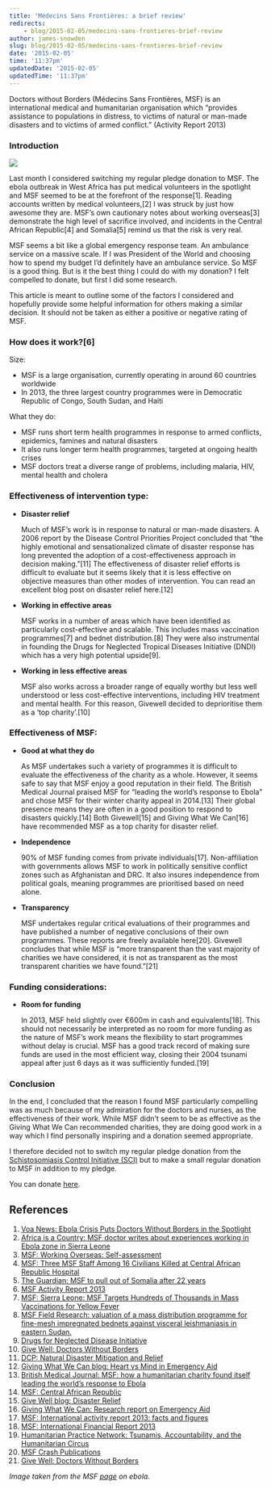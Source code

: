 ```yaml
---
title: 'Médecins Sans Frontières: a brief review'
redirects:
    - blog/2015-02-05/medecins-sans-frontieres-brief-review
author: james-snowden
slug: blog/2015-02-05/medecins-sans-frontieres-brief-review
date: '2015-02-05'
time: '11:37pm'
updatedDate: '2015-02-05'
updatedTime: '11:37pm'
---
```

Doctors without Borders (Médecins Sans Frontières, MSF) is an international medical and humanitarian organisation which “provides assistance to populations in distress, to victims of natural or man-made disasters and to victims of armed conflict.” (Activity Report 2013)

### Introduction

![](/images/uploads/msb12022.jpg)

Last month I considered switching my regular pledge donation to MSF. The ebola outbreak in West Africa has put medical volunteers in the spotlight and MSF seemed to be at the forefront of the response[1]. Reading accounts written by medical volunteers,[2] I was struck by just how awesome they are. MSF’s own cautionary notes about working overseas[3] demonstrate the high level of sacrifice involved, and incidents in the Central African Republic[4] and Somalia[5] remind us that the risk is very real.

MSF seems a bit like a global emergency response team. An ambulance service on a massive scale. If I was President of the World and choosing how to spend my budget I’d definitely have an ambulance service. So MSF is a good thing. But is it the best thing I could do with my donation? I felt compelled to donate, but first I did some research.

This article is meant to outline some of the factors I considered and hopefully provide some helpful information for others making a similar decision. It should not be taken as either a positive or negative rating of MSF.

### How does it work?[6]

Size:

*   MSF is a large organisation, currently operating in around 60 countries worldwide
*   In 2013, the three largest country programmes were in Democratic Republic of Congo, South Sudan, and Haiti

What they do:

*   MSF runs short term health programmes in response to armed conflicts, epidemics, famines and natural disasters
*   It also runs longer term health programmes, targeted at ongoing health crises
*   MSF doctors treat a diverse range of problems, including malaria, HIV, mental health and cholera

### Effectiveness of intervention type:

*   **Disaster relief**

    Much of MSF’s work is in response to natural or man-made disasters. A 2006 report by the Disease Control Priorities Project concluded that “the highly emotional and sensationalized climate of disaster response has long prevented the adoption of a cost-effectiveness approach in decision making.”[11] The effectiveness of disaster relief efforts is difficult to evaluate but it seems likely that it is less effective on objective measures than other modes of intervention. You can read an excellent blog post on disaster relief here.[12]

*   **Working in effective areas**

    MSF works in a number of areas which have been identified as particularly cost-effective and scalable. This includes mass vaccination programmes[7] and bednet distribution.[8] They were also instrumental in founding the Drugs for Neglected Tropical Diseases Initiative (DNDI) which has a very high potential upside[9].

*   **Working in less effective areas**

    MSF also works across a broader range of equally worthy but less well understood or less cost-effective interventions, including HIV treatment and mental health. For this reason, Givewell decided to deprioritise them as a ‘top charity’.[10]

### Effectiveness of MSF:

*   **Good at what they do**

    As MSF undertakes such a variety of programmes it is difficult to evaluate the effectiveness of the charity as a whole. However, it seems safe to say that MSF enjoy a good reputation in their field. The British Medical Journal praised MSF for “leading the world’s response to Ebola” and chose MSF for their winter charity appeal in 2014.[13] Their global presence means they are often in a good position to respond to disasters quickly.[14] Both Givewell[15] and Giving What We Can[16] have recommended MSF as a top charity for disaster relief.

*   **Independence**

    90% of MSF funding comes from private individuals[17]. Non-affiliation with governments allows MSF to work in politically sensitive conflict zones such as Afghanistan and DRC. It also insures independence from political goals, meaning programmes are prioritised based on need alone.

*   **Transparency**

    MSF undertakes regular critical evaluations of their programmes and have published a number of negative conclusions of their own programmes. These reports are freely available here[20]. Givewell concludes that while MSF is “more transparent than the vast majority of charities we have considered, it is not as transparent as the most transparent charities we have found.”[21]

### Funding considerations:

*   **Room for funding**

    In 2013, MSF held slightly over €600m in cash and equivalents[18]. This should not necessarily be interpreted as no room for more funding as the nature of MSF’s work means the flexibility to start programmes without delay is crucial. MSF has a good track record of making sure funds are used in the most efficient way, closing their 2004 tsunami appeal after just 6 days as it was sufficiently funded.[19]

### Conclusion

In the end, I concluded that the reason I found MSF particularly compelling was as much because of my admiration for the doctors and nurses, as the effectiveness of their work. While MSF didn’t seem to be as effective as the Giving What We Can recommended charities, they are doing good work in a way which I find personally inspiring and a donation seemed appropriate.

I therefore decided not to switch my regular pledge donation from the [Schistosomiasis Control Initiative (SCI)](https://www.givingwhatwecan.org/top-charities/schistosomiasis-control-initiative) but to make a small regular donation to MSF in addition to my pledge.

You can donate [here](http://www.msf.org.uk/make-a-donation).

## References

1.  [Voa News: Ebola Crisis Puts Doctors Without Borders in the Spotlight](http://www.voanews.com/content/ebola-crisis-puts-doctors-without-borders-in-spotlight/2519280.html)
2.  [Africa is a Country: MSF doctor writes about experiences working in Ebola zone in Sierra Leone](http://africasacountry.com/msf-doctor-writes-about-experiences-working-in-ebola-zone-in-sierra-leone/)
3.  [MSF: Working Overseas: Self-assessment](http://www.msf.org.uk/working-overseas-self-assessment)
4.  [MSF: Three MSF Staff Among 16 Civilians Killed at Central African Republic Hospital](http://www.doctorswithoutborders.org/news-stories/press-release/three-msf-staff-among-16-civilians-killed-central-african-republic)
5.  [The Guardian: MSF to pull out of Somalia after 22 years](http://www.theguardian.com/world/2013/aug/14/medecins-sans-frontieres-pull-out-somalia)
6.  [MSF Activity Report 2013](http://www.msf.org/sites/msf.org/files/msf_activity_report_2013.pdf)
7.  [MSF: Sierra Leone: MSF Targets Hundreds of Thousands in Mass Vaccinations for Yellow Fever](http://www.doctorswithoutborders.org/news-stories/field-news/sierra-leone-msf-targets-hundreds-thousands-mass-vaccinations-yellow-fever)
8.  [MSF Field Research: valuation of a mass distribution programme for fine-mesh impregnated bednets against visceral leishmaniasis in eastern Sudan.](http://fieldresearch.msf.org/msf/handle/10144/17288)
9.  [Drugs for Neglected Disease Initiative](http://www.dndi.org/)
10.  [Give Well: Doctors Without Borders](http://www.givewell.org/international/charities/doctors-without-borders)
11.  [DCP: Natural Disaster Mitigation and Relief](http://www.dcp-3.org/sites/default/files/dcp2/DCP61.pdf)
12.  [Giving What We Can blog: Heart vs Mind in Emergency Aid](https://www.givingwhatwecan.org/blog/2014-08-01/heart-vs-mind-review-emergency-aid)
13.  [British Medical Journal: MSF: how a humanitarian charity found itself leading the world’s response to Ebola](http://www.bmj.com/content/349/bmj.g7737)
14.  [MSF: Central African Republic](http://www.msf.org.uk/country-region/central-african-republic)
15.  [Give Well blog: Disaster Relief](http://blog.givewell.org/category/disaster-relief/)
16.  [Giving What We Can: Research report on Emergency Aid](https://www.givingwhatwecan.org/research/charities-area/emergency-aid)
17.  [MSF: International activity report 2013: facts and figures](http://www.msf.org/international-activity-report-2013-facts-and-figures)
18.  [MSF: International Financial Report 2013](http://www.msf.org.uk/sites/uk/files/international_financial_report_2013_final.pdf)
19.  [Humanitarian Practice Network: Tsunamis, Accountability, and the Humanitarian Circus](http://www.odihpn.org/humanitarian-exchange-magazine/issue-29/tsunamis-accountability-and-the-humanitarian-circus)
20.  [MSF Crash Publications](http://www.msf-crash.org/en/publications/)
21.  [Give Well: Doctors Without Borders](http://www.givewell.org/international/charities/doctors-without-borders)

_Image taken from the MSF [page](http://www.msf.org.uk/ebola) on ebola._